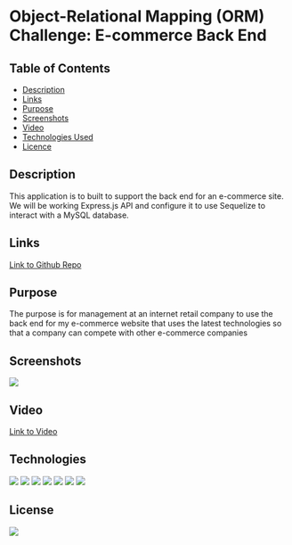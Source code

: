 # Object-Relational Mapping (ORM) Challenge: E-commerce Back End

## Table of Contents

* [Description](#description)
* [Links](#links)
* [Purpose](#purpose)
* [Screenshots](#screenshots)
* [Video](#video)
* [Technologies Used](#technologies)
* [Licence](#license)


## Description

This application is to built to support the back end for an e-commerce site. We will be working Express.js API and configure it to use Sequelize to interact with a MySQL database.
## Links
<a href="https://github.com/ColumbiaCoding/coercecommerce.git">Link to Github Repo</a>


## Purpose

The purpose is for management at an internet retail company to use the back end for my e-commerce website that uses the latest technologies so that a company can compete with other e-commerce companies

## Screenshots

<img src="./assets/images/image.png">

## Video

<a href="https://drive.google.com/file/d/1WeN9vkFiY5b225xs5hFzBbV393V1bsEe/view">Link to Video</a>


## Technologies

<img src="https://img.shields.io/badge/Built%20with-HTML5-blue">

<img src="https://img.shields.io/badge/Built%20with-CSS3-blue">

<img src="https://img.shields.io/badge/Built%20with-Javascript-blue">

<img src="https://img.shields.io/badge/Built%20with-Node-blue">

<img src="https://img.shields.io/badge/Built%20with-Express-blue">

<img src="https://img.shields.io/badge/Built%20with-MySQL2-blue">

<img src="https://img.shields.io/badge/Built%20with-Sequelize-blue">



## License

<img src="https://img.shields.io/badge/license-MIT-blue">

